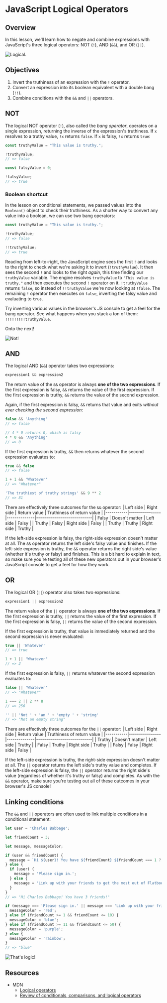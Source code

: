 # JavaScript Logical Operators

## Overview
In this lesson, we'll learn how to negate and combine expressions with JavaScript's three logical operators: NOT (`!`), AND (`&&`), and OR (`||`).

<picture>
  <source srcset="https://curriculum-content.s3.amazonaws.com/web-development/js/basics/logical-operators/logical.webp" type="image/webp">
  <source srcset="https://curriculum-content.s3.amazonaws.com/web-development/js/basics/logical-operators/logical.gif" type="image/gif">
  <img src="https://curriculum-content.s3.amazonaws.com/web-development/js/basics/logical-operators/logical.gif" alt="Logical.">
</picture>

## Objectives
1. Invert the truthiness of an expression with the `!` operator.
2. Convert an expression into its boolean equivalent with a double bang (`!!`).
3. Combine conditions with the `&&` and `||` operators.

## NOT
The logical NOT operator (`!`), also called the _bang operator_, operates on a single expression, returning the inverse of the expression's truthiness. If `x` resolves to a truthy value, `!x` returns `false`. If `x` is falsy, `!x` returns `true`:
```js
const truthyValue = "This value is truthy.";

!truthyValue;
// => false

const falsyValue = 0;

!falsyValue;
// => true
```

### Boolean shortcut
In the lesson on conditional statements, we passed values into the `Boolean()` object to check their truthiness. As a shorter way to convert any value into a boolean, we can use two bang operators:
```js
const truthyValue = "This value is truthy.";

!truthyValue;
// => false

!!truthyValue;
// => true
```

Reading from left-to-right, the JavaScript engine sees the first `!` and looks to the right to check what we're asking it to invert (`!truthyValue`). It then sees the second `!` and looks to the right _again_, this time finding our `truthyValue` variable. The engine resolves `truthyValue` to `"This value is truthy."` and then executes the second `!` operator on it. `!truthyValue` returns `false`, so instead of `!!truthyValue` we're now looking at `!false`. The remaining `!` operator then executes on `false`, inverting the falsy value and evaluating to `true`.

Try inverting various values in the browser's JS console to get a feel for the bang operator. See what happens when you stack a ton of them: `!!!!!!!!!truthyValue`.

Onto the next!

<picture>
  <source srcset="https://curriculum-content.s3.amazonaws.com/web-development/js/basics/logical-operators/not.webp" type="image/webp">
  <source srcset="https://curriculum-content.s3.amazonaws.com/web-development/js/basics/logical-operators/not.gif" type="image/gif">
  <img src="https://curriculum-content.s3.amazonaws.com/web-development/js/basics/logical-operators/not.gif" alt="Not!">
</picture>

## AND
The logical AND (`&&`) operator takes two expressions:
```js
expression1 && expression2
```

The return value of the `&&` operator is always **one of the two expressions**. If the first expression is falsy, `&&` returns the value of the first expression. If the first expression is truthy, `&&` returns the value of the second expression.

Again, if the first expression is falsy, `&&` returns that value and exits _without ever checking the second expression_:
```js
false && 'Anything'
// => false

// 4 * 0 returns 0, which is falsy
4 * 0 && 'Anything'
// => 0
```

If the first expression is truthy, `&&` then returns whatever the second expression evaluates to:
```js
true && false
// => false

1 + 1 && 'Whatever'
// => "Whatever"

'The truthiest of truthy strings' && 9 ** 2
// => 81
```

There are effectively three outcomes for the `&&` operator:
| Left side |   Right side   | Return value | Truthiness of return value |
|-----------|----------------|--------------|----------------------------|
|   Falsy   | Doesn't matter |  Left side   |           Falsy            |
|   Truthy  |     Falsy      |  Right side  |           Falsy            |
|   Truthy  |     Truthy     |  Right side  |           Truthy           |

If the left-side expression is falsy, the right-side expression doesn't matter at all. The `&&` operator returns the left side's falsy value and finishes. If the left-side expression is truthy, the `&&` operator returns the right side's value (whether it's truthy or falsy) and finishes. This is a bit hard to explain in text, so make sure you're testing all of these new operators out in your browser's JavaScript console to get a feel for how they work.

## OR
The logical OR (`||`) operator also takes two expressions:
```js
expression1 || expression2
```

The return value of the `||` operator is always **one of the two expressions**. If the first expression is truthy, `||` returns the value of the first expression. If the first expression is falsy, `||` returns the value of the second expression.

If the first expression is truthy, that value is immediately returned and the second expression is never evaluated:
```js
true || 'Whatever'
// => true

1 + 1 || 'Whatever'
// => 2
```

If the first expression is falsy, `||` returns whatever the second expression evaluates to:
```js
false || 'Whatever'
// => "Whatever"

1 === 2 || 2 ** 8
// => 256

'' || 'Not ' + 'an ' + 'empty ' + 'string'
// => "Not an empty string"
```

There are effectively three outcomes for the `||` operator:
| Left side |   Right side   | Return value | Truthiness of return value |
|-----------|----------------|--------------|----------------------------|
|   Truthy  | Doesn't matter |  Left side   |           Truthy           |
|   Falsy   |     Truthy     |  Right side  |           Truthy           |
|   Falsy   |     Falsy      |  Right side  |           Falsy            |

If the left-side expression is truthy, the right-side expression doesn't matter at all. The `||` operator returns the left side's truthy value and completes. If the left-side expression is falsy, the `||` operator returns the right side's value (regardless of whether it's truthy or falsy) and completes. As with the `&&` operator, make sure you're testing out all of these outcomes in your browser's JS console!

## Linking conditions
The `&&` and `||` operators are often used to link multiple conditions in a conditional statement:
```js
let user = 'Charles Babbage';

let friendCount = 3;

let message, messageColor;

if (user && friendCount) {
  message = `Hi ${user}! You have ${friendCount} ${friendCount === 1 ? 'friend' : 'friends'}!`;
} else {
  if (user) {
    message = 'Please sign in.';
  } else {
    message = 'Link up with your friends to get the most out of Flatbook!';
  }
}
// => "Hi Charles Babbage! You have 3 friends!"

if (message === 'Please sign in.' || message === 'Link up with your friends to get the most out of Flatbook!') {
  messageColor = 'red';
} else if (friendCount >= 1 && friendCount <= 10) {
  messageColor = 'blue';
} else if (friendCount >= 11 && friendCount <= 50) {
  messageColor = 'purple';
} else {
  messageColor = 'rainbow';
}
// => "blue"
```

<picture>
  <source srcset="https://curriculum-content.s3.amazonaws.com/web-development/js/basics/logical-operators/thats_logic.webp" type="image/webp">
  <source srcset="https://curriculum-content.s3.amazonaws.com/web-development/js/basics/logical-operators/thats_logic.gif" type="image/gif">
  <img src="https://curriculum-content.s3.amazonaws.com/web-development/js/basics/logical-operators/thats_logic.gif" alt="That's logic!">
</picture>

## Resources
- MDN
  + [Logical operators](https://developer.mozilla.org/en-US/docs/Web/JavaScript/Reference/Operators/Logical_Operators)
  + [Review of conditionals, comparisons, and logical operators](https://developer.mozilla.org/en-US/docs/Learn/JavaScript/Building_blocks/conditionals)
